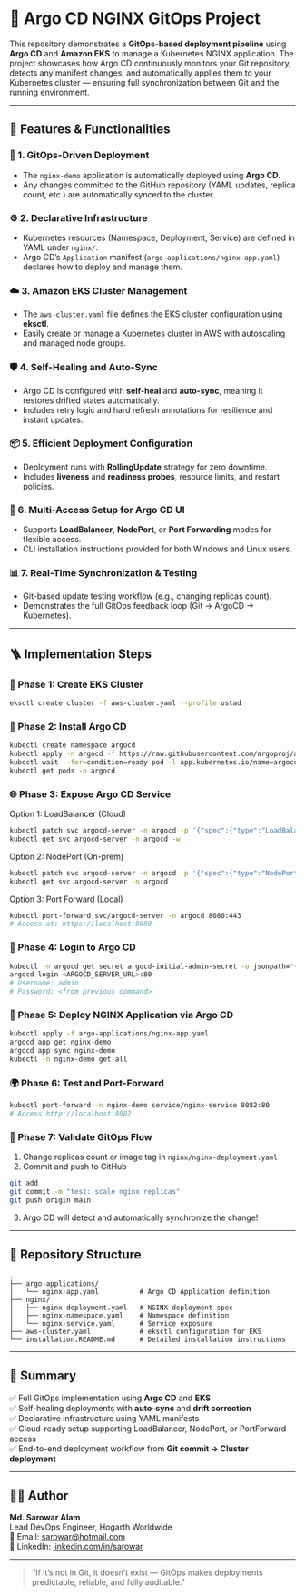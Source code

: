 # 🚀 Argo CD NGINX GitOps Project

This repository demonstrates a **GitOps-based deployment pipeline** using **Argo CD** and **Amazon EKS** to manage a Kubernetes NGINX application. The project showcases how Argo CD continuously monitors your Git repository, detects any manifest changes, and automatically applies them to your Kubernetes cluster — ensuring full synchronization between Git and the running environment.

---

## 🌟 Features & Functionalities

### 🧩 1. GitOps-Driven Deployment
- The `nginx-demo` application is automatically deployed using **Argo CD**.
- Any changes committed to the GitHub repository (YAML updates, replica count, etc.) are automatically synced to the cluster.

### ⚙️ 2. Declarative Infrastructure
- Kubernetes resources (Namespace, Deployment, Service) are defined in YAML under `nginx/`.
- Argo CD’s `Application` manifest (`argo-applications/nginx-app.yaml`) declares how to deploy and manage them.

### ☁️ 3. Amazon EKS Cluster Management
- The `aws-cluster.yaml` file defines the EKS cluster configuration using **eksctl**.
- Easily create or manage a Kubernetes cluster in AWS with autoscaling and managed node groups.

### 🛡️ 4. Self-Healing and Auto-Sync
- Argo CD is configured with **self-heal** and **auto-sync**, meaning it restores drifted states automatically.
- Includes retry logic and hard refresh annotations for resilience and instant updates.

### 📦 5. Efficient Deployment Configuration
- Deployment runs with **RollingUpdate** strategy for zero downtime.
- Includes **liveness** and **readiness probes**, resource limits, and restart policies.

### 🧰 6. Multi-Access Setup for Argo CD UI
- Supports **LoadBalancer**, **NodePort**, or **Port Forwarding** modes for flexible access.
- CLI installation instructions provided for both Windows and Linux users.

### 📊 7. Real-Time Synchronization & Testing
- Git-based update testing workflow (e.g., changing replicas count).
- Demonstrates the full GitOps feedback loop (Git → ArgoCD → Kubernetes).

---

## 🪜 Implementation Steps

### 🧱 Phase 1: Create EKS Cluster
```bash
eksctl create cluster -f aws-cluster.yaml --profile ostad
```

### 🚀 Phase 2: Install Argo CD
```bash
kubectl create namespace argocd
kubectl apply -n argocd -f https://raw.githubusercontent.com/argoproj/argo-cd/stable/manifests/install.yaml
kubectl wait --for=condition=ready pod -l app.kubernetes.io/name=argocd-server -n argocd --timeout=300s
kubectl get pods -n argocd
```

### 🌐 Phase 3: Expose Argo CD Service
Option 1: LoadBalancer (Cloud)
```bash
kubectl patch svc argocd-server -n argocd -p '{"spec":{"type":"LoadBalancer"}}'
kubectl get svc argocd-server -n argocd -w
```

Option 2: NodePort (On-prem)
```bash
kubectl patch svc argocd-server -n argocd -p '{"spec":{"type":"NodePort"}}'
kubectl get svc argocd-server -n argocd
```

Option 3: Port Forward (Local)
```bash
kubectl port-forward svc/argocd-server -n argocd 8080:443
# Access at: https://localhost:8080
```

### 🔑 Phase 4: Login to Argo CD
```bash
kubectl -n argocd get secret argocd-initial-admin-secret -o jsonpath="{.data.password}" | base64 -d
argocd login <ARGOCD_SERVER_URL>:80
# Username: admin
# Password: <from previous command>
```

### 🧠 Phase 5: Deploy NGINX Application via Argo CD
```bash
kubectl apply -f argo-applications/nginx-app.yaml
argocd app get nginx-demo
argocd app sync nginx-demo
kubectl -n nginx-demo get all
```

### 🌍 Phase 6: Test and Port-Forward
```bash
kubectl port-forward -n nginx-demo service/nginx-service 8082:80
# Access http://localhost:8082
```

### 🧪 Phase 7: Validate GitOps Flow
1. Change replicas count or image tag in `nginx/nginx-deployment.yaml`
2. Commit and push to GitHub
```bash
git add .
git commit -m "test: scale nginx replicas"
git push origin main
```
3. Argo CD will detect and automatically synchronize the change!

---

## 📁 Repository Structure

```
.
├── argo-applications/
│   └── nginx-app.yaml          # Argo CD Application definition
├── nginx/
│   ├── nginx-deployment.yaml   # NGINX deployment spec
│   ├── nginx-namespace.yaml    # Namespace definition
│   └── nginx-service.yaml      # Service exposure
├── aws-cluster.yaml            # eksctl configuration for EKS
└── installation.README.md      # Detailed installation instructions
```

---

## 🧩 Summary
✅ Full GitOps implementation using **Argo CD** and **EKS**  
✅ Self-healing deployments with **auto-sync** and **drift correction**  
✅ Declarative infrastructure using YAML manifests  
✅ Cloud-ready setup supporting LoadBalancer, NodePort, or PortForward access  
✅ End-to-end deployment workflow from **Git commit → Cluster deployment**  

---

## 🧑‍💻 Author
**Md. Sarowar Alam**  
Lead DevOps Engineer, Hogarth Worldwide  
📧 Email: sarowar@hotmail.com  
🔗 LinkedIn: [linkedin.com/in/sarowar](https://www.linkedin.com/in/sarowar/)

---

> “If it’s not in Git, it doesn’t exist — GitOps makes deployments predictable, reliable, and fully auditable.”
